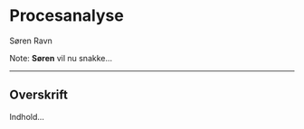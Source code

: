 # Procesanalyse

Søren Ravn

Note:
**Søren** vil nu snakke...

--------------------------------------------------------------------------------

## Overskrift

Indhold...